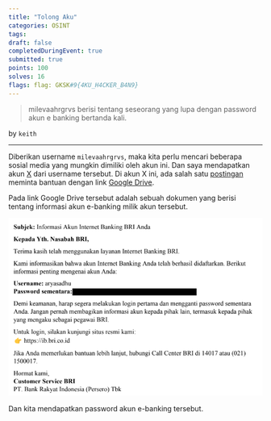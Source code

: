 ```yaml
---
title: "Tolong Aku"
categories: OSINT
tags: 
draft: false
completedDuringEvent: true
submitted: true
points: 100
solves: 16
flags: flag: GKSK#9{4KU_H4CKER_B4N9}
---
```

> milevaahrgrvs berisi tentang seseorang yang lupa dengan password akun e banking bertanda kali.

by `keith`

---

Diberikan username `milevaahrgrvs`, maka kita perlu mencari beberapa sosial media yang mungkin dimiliki oleh akun ini. Dan saya mendapatkan akun [X](https://x.com/milevaahrgrvs) dari username tersebut. Di akun X ini, ada salah satu [postingan](https://x.com/milevaahrgrvs/status/1924830027516158006) meminta bantuan dengan link [Google Drive](https://t.co/wjWG0UT6Z6).

Pada link Google Drive tersebut adalah sebuah dokumen yang berisi tentang informasi akun e-banking milik akun tersebut.

![alt text](image.png)

Dan kita mendapatkan password akun e-banking tersebut.
